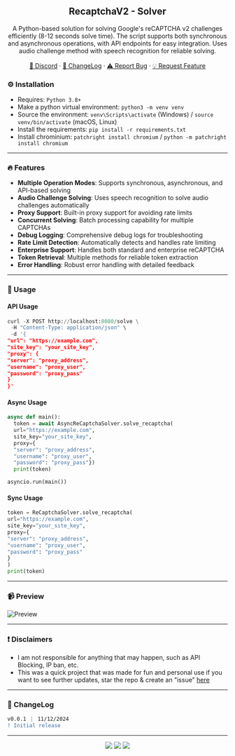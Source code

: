 <div align="center">
 
  <h2 align="center">RecaptchaV2 - Solver</h2>
  <p align="center">
A Python-based solution for solving Google's reCAPTCHA v2 challenges efficiently (8-12 seconds solve time). The script supports both synchronous and asynchronous operations, with API endpoints for easy integration. Uses audio challenge method with speech recognition for reliable solving.
    <br />
    <br />
    <a href="https://discord.cyberious.xyz">💬 Discord</a>
    ·
    <a href="https://github.com/sexfrance/RecaptchaV2-Solver#-changelog">📜 ChangeLog</a>
    ·
    <a href="https://github.com/sexfrance/RecaptchaV2-Solver/issues">⚠️ Report Bug</a>
    ·
    <a href="https://github.com/sexfrance/RecaptchaV2-Solver/issues">💡 Request Feature</a>
  </p>
</div>

### ⚙️ Installation

- Requires: `Python 3.8+`
- Make a python virtual environment: `python3 -m venv venv`
- Source the environment: `venv\Scripts\activate` (Windows) / `source venv/bin/activate` (macOS, Linux)
- Install the requirements: `pip install -r requirements.txt`
- Install chrominium: `patchright install chromium` / `python -m patchright install chromium`

---

### 🔥 Features

- **Multiple Operation Modes**: Supports synchronous, asynchronous, and API-based solving
- **Audio Challenge Solving**: Uses speech recognition to solve audio challenges automatically
- **Proxy Support**: Built-in proxy support for avoiding rate limits
- **Concurrent Solving**: Batch processing capability for multiple CAPTCHAs
- **Debug Logging**: Comprehensive debug logs for troubleshooting
- **Rate Limit Detection**: Automatically detects and handles rate limiting
- **Enterprise Support**: Handles both standard and enterprise reCAPTCHA
- **Token Retrieval**: Multiple methods for reliable token extraction
- **Error Handling**: Robust error handling with detailed feedback

---

### 📝 Usage

#### API Usage

```python
curl -X POST http://localhost:8080/solve \
 -H "Content-Type: application/json" \
 -d '{
"url": "https://example.com",
"site_key": "your_site_key",
"proxy": {
"server": "proxy_address",
"username": "proxy_user",
"password": "proxy_pass"
}
}'
```

#### Async Usage

```python
async def main():
  token = await AsyncReCaptchaSolver.solve_recaptcha(
  url="https://example.com",
  site_key="your_site_key",
  proxy={
  "server": "proxy_address",
  "username": "proxy_user",
  "password": "proxy_pass"})
  print(token)

asyncio.run(main())
```

#### Sync Usage

```python
token = ReCaptchaSolver.solve_recaptcha(
url="https://example.com",
site_key="your_site_key",
proxy={
"server": "proxy_address",
"username": "proxy_user",
"password": "proxy_pass"
}
)
print(token)
```

---

### 📹 Preview

![Preview](https://i.imgur.com/fHZwjNl.gif)

---

### ❗ Disclaimers

- I am not responsible for anything that may happen, such as API Blocking, IP ban, etc.
- This was a quick project that was made for fun and personal use if you want to see further updates, star the repo & create an "issue" [here](https://github.com/sexfrance/RecaptchaV2-Solver/issues/)

---

### 📜 ChangeLog

```diff
v0.0.1 ⋮ 11/12/2024
! Initial release
```

---

<p align="center">
  <img src="https://img.shields.io/github/license/sexfrance/RecaptchaV2-Solver.svg?style=for-the-badge&labelColor=black&color=f429ff&logo=IOTA"/>
  <img src="https://img.shields.io/github/stars/sexfrance/RecaptchaV2-Solver.svg?style=for-the-badge&labelColor=black&color=f429ff&logo=IOTA"/>
  <img src="https://img.shields.io/github/languages/top/sexfrance/RecaptchaV2-Solver.svg?style=for-the-badge&labelColor=black&color=f429ff&logo=python"/>
</p>
